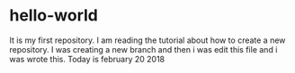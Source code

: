 # hello-world
It is my first repository. 
I am reading the tutorial about how to create a new repository.
I was creating a new branch and then i was edit this file and i was wrote this.
Today is february 20 2018
